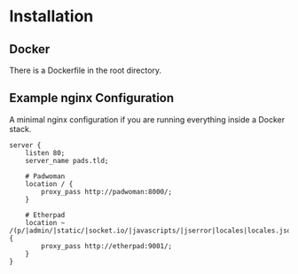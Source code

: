 # Installation

## Docker

There is a Dockerfile in the root directory.

## Example nginx Configuration

A minimal nginx configuration if you are running everything inside a Docker stack.


```nginx
server {
	listen 80;
	server_name pads.tld;

	# Padwoman
	location / {
		proxy_pass http://padwoman:8000/;
	}

	# Etherpad
	location ~ /(p/|admin/|static/|socket.io/|javascripts/|jserror|locales|locales.json|pluginfw) {
		proxy_pass http://etherpad:9001/;
	}
}
```

